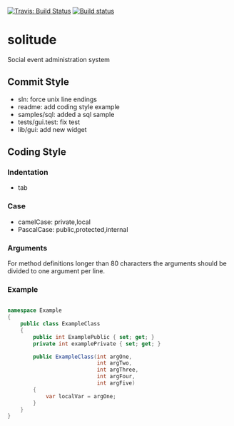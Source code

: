 [![Travis: Build Status](https://travis-ci.org/prozum/solitude.svg?branch=master)](https://travis-ci.org/prozum/solitude)
[![Build status](https://ci.appveyor.com/api/projects/status/g83t473mgkte1ojg?svg=true)](https://ci.appveyor.com/project/thepalmelund/solitude)
# solitude
Social event administration system

Commit Style
--------------------
- sln: force unix line endings
- readme: add coding style example
- samples/sql: added a sql sample
- tests/gui.test: fix test
- lib/gui: add new widget

Coding Style
--------------------
### Indentation
- tab

### Case
- camelCase: private,local
- PascalCase: public,protected,internal

### Arguments
For method definitions longer than 80 characters the arguments should be divided to one argument per line.

### Example
```C#

namespace Example
{
    public class ExampleClass
    {
        public int ExamplePublic { set; get; }
        private int examplePrivate { set; get; }

        public ExampleClass(int argOne,
                            int argTwo,
                            int argThree,
                            int argFour,
                            int argFive)
        {
            var localVar = argOne;
        }
    }
}
```
